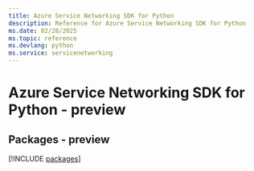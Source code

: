 ```yaml
---
title: Azure Service Networking SDK for Python
description: Reference for Azure Service Networking SDK for Python
ms.date: 02/28/2025
ms.topic: reference
ms.devlang: python
ms.service: servicenetworking
---
```

# Azure Service Networking SDK for Python - preview
## Packages - preview
[!INCLUDE [packages](service-networking-index.md)]
